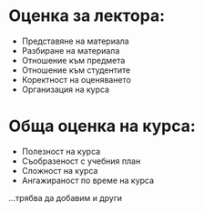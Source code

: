 # Оценка за лектора:
  * Представяне на материала
  * Разбиране на материала
  * Отношение към предмета
  * Отношение към студентите
  * Коректност на оценяването
  * Организация на курса

# Обща оценка на курса:
  * Полезност на курса
  * Съобразеност с учебния план
  * Сложност на курса
  * Ангажираност по време на курса

...трябва да добавим и други